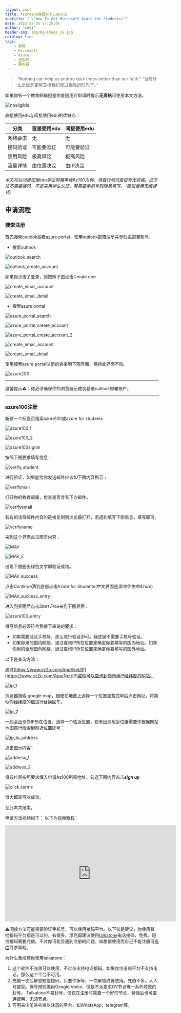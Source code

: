 ```yaml
---
layout: post
title: Azure100高概率下订阅方法
subtitle: " \"How To Get Microsoft Azure for Students\""
date: 2023-12-25 17:25:06
author: "Levi"
header-img: img/bg/image_26.jpg
catalog: true
tags:
    - 教程
    - Microsoft
    - Azure
    - 虚拟机
    - 服务器
---
```


> “Nothing can help us endure dark times better than our faith.”
> “没有什么比信念更能支撑我们度过艰难的时光了。”

如果你有一个教育邮箱但是你直接用它申请时提示**无资格**可使用本文方法。

![noeligible]({{site.baseurl}}/img/Azure_for_Student/noeligible.png)

直接使用edu与间接使用edu的优缺点：

| 分类 | 直接使用edu | 间接使用edu |
| --- | --- | --- |
| 网络要求 | 无 | 无 |
| 接码验证 | 可能要验证 | 可能要验证 |
| 禁用风险 | 极高风险 | 极高风险 |
| 流量详情 | 由位置决定 | 由IP决定 |

###### 本文将以间接使用edu学生邮箱申请Az100为例，请自行测试是否有无资格。此方法不需要接码，不是采用学生认证，若需要手机号则随意填写。（建议使用无痕模式）

## 申请流程

### 搜索注册

首先搜索outlook或者azure portal，使用outlook邮箱注册并登陆进邮箱账号。

* 搜索outlook

![outlook_search]({{site.baseurl}}/img/Azure_for_Student/outlook_search.png)

![outlook_create_account]({{site.baseurl}}/img/Azure_for_Student/outlook_create_account.png)

如果你点击了登录，则按照下图点击Create one

![create_email_account]({{site.baseurl}}/img/Azure_for_Student/create_email_account.png)

![create_email_detail]({{site.baseurl}}/img/Azure_for_Student/create_email_detail-3498441.png)

* 搜索azure portal

![azure_portal_search]({{site.baseurl}}/img/Azure_for_Student/azure_portal_search.png)

![azure_portal_create_account]({{site.baseurl}}/img/Azure_for_Student/azure_portal_create_account.png)

![azure_portal_create_account_2]({{site.baseurl}}/img/Azure_for_Student/azure_portal_create_account_2.png)

![create_email_account]({{site.baseurl}}/img/Azure_for_Student/create_email_account-3498061.png)

![create_email_detail]({{site.baseurl}}/img/Azure_for_Student/create_email_detail.png)

使用搜索azure portal注册的会来到下图界面，保持此界面不动。

![azure200]({{site.baseurl}}/img/Azure_for_Student/azure200.png)

---

温馨提示⚠️：你必须确保你的浏览器已成功登录outlook邮箱账户。

---

### azure100注册

新建一个标签页搜索azure100或azure for students

![azure100_1]({{site.baseurl}}/img/Azure_for_Student/azure100_1.png)

![azure100_2]({{site.baseurl}}/img/Azure_for_Student/azure100_2.png)

![azure100signin]({{site.baseurl}}/img/Azure_for_Student/azure100signin.png)

按照下图要求填写信息：

![verify_student]({{site.baseurl}}/img/Azure_for_Student/verify_student.png)

进行验证，如果能给你发送邮件应该如下图内容所示：

![verifymail]({{site.baseurl}}/img/Azure_for_Student/verifymail.png)

打开你的教育邮箱，检查是否含有下方邮件。

![verifyemail]({{site.baseurl}}/img/Azure_for_Student/verifyemail.png)

若有的话将邮件内容的链接复制到浏览器打开，若遇到填写下图信息，填写即可。

![verifyname]({{site.baseurl}}/img/Azure_for_Student/verifyname.png)

来到这个界面点击图示内容：

![MAV]({{site.baseurl}}/img/Azure_for_Student/MAV.png)

![MAV_2]({{site.baseurl}}/img/Azure_for_Student/MAV_2.png)

出现下图圈出绿色文字即验证成功。

![MAV_success]({{site.baseurl}}/img/Azure_for_Student/MAV_success.png)

点击Continue滑到底部点击Azure for Students(中文界面是*面向学生的Azure*)

![MAV_success_entry]({{site.baseurl}}/img/Azure_for_Student/MAV_success_entry.png)

进入到界面后点击*Start Free*来到下图界面：

![azure100_entry]({{site.baseurl}}/img/Azure_for_Student/azure100_entry.png)

填写信息必须符合我接下来说的要求：

* 如果需要验证手机号，那么进行验证即可。我这里不需要手机号验证。
* 如果你用的国内网络，通过查询IP所在位置来确定你要填写的国内地址。如果你用的全局国外网络，通过查询IP所在位置来确定你要填写的国外地址。

以下是查询方法：

通过[https://www.ez2o.com/App/Net/IP](https://www.ez2o.com/App/Net/IP)或你可以查询到你所用IP经纬度的网站。

![ip_1]({{site.baseurl}}/img/Azure_for_Student/ip_1.png)

浏览器搜索 google map，随便在地图上选择一个位置加载完毕后点击网址，将类似你经纬度的值进行替换回车。

![ip_2]({{site.baseurl}}/img/Azure_for_Student/ip_2.png)

一般会出现你IP所在位置，选择一个临近位置，若未出现附近位置需要你根据网站地图自行检索到附近位置即可：

![ip_to_address]({{site.baseurl}}/img/Azure_for_Student/ip_to_address.png)

点击图示内容：

![address_1]({{site.baseurl}}/img/Azure_for_Student/address_1.png)

![address_2]({{site.baseurl}}/img/Azure_for_Student/address_2.png)

将该位置按照要求填入申请Az100所需地址。勾选下图内容点击***sign up***

![click_terms]({{site.baseurl}}/img/Azure_for_Student/click_terms.png)

很大概率可以成功。

至此本文结束。

申请方法视频如下：
以下为视频教程：

<iframe width="560" height="315" src="https://www.youtube.com/embed/IL5c5W_RQUg" frameborder="0" allowfullscreen></iframe>

⚠️间接方法可能需要验证手机号，可以使用接码平台。以下仅是建议，你使用其他接码平台都是可以的，有很多。漂亮国建议使用[talkatone](https://play.google.com/store/apps/details?id=com.talkatone.android)电话接码，免费。短信接码需要充值。不过你可能会遇到注册的问题，如想要使用而自己不能注册可[有偿](https://t.me/i_Levibot)寻求帮助。

为什么我推荐你使用talkatone：

1. 这个软件不充值可以使用，不过仅支持电话接码，如果你注册的平台不支持电话，那么这个平台不可用。
2. 充值一次后解锁短信接码，只要你保号，一次解锁终身使用。充值不多，人人可接受。保号规则类似Google Voice，但是不太要求GV节点等一系列导致的封号。 Talkatone不易封号，仅仅在注册时需要一个好的节点，登陆后也可直连使用，无须节点。
3. 可用来注册某些难以注册的平台，如WhatsApp，telegram等。
